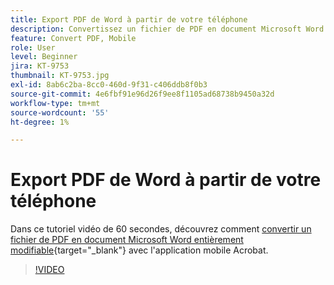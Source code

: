 ```yaml
---
title: Export PDF de Word à partir de votre téléphone
description: Convertissez un fichier de PDF en document Microsoft Word entièrement modifiable avec l’application mobile Acrobat
feature: Convert PDF, Mobile
role: User
level: Beginner
jira: KT-9753
thumbnail: KT-9753.jpg
exl-id: 8ab6c2ba-8cc0-460d-9f31-c406ddb8f0b3
source-git-commit: 4e6fbf91e96d26f9ee8f1105ad68738b9450a32d
workflow-type: tm+mt
source-wordcount: '55'
ht-degree: 1%

---
```


# Export PDF de Word à partir de votre téléphone

Dans ce tutoriel vidéo de 60 secondes, découvrez comment [convertir un fichier de PDF en document Microsoft Word entièrement modifiable](https://www.adobe.com/fr/acrobat/online/pdf-to-word.html){target="_blank"} avec l&#39;application mobile Acrobat.

>[!VIDEO](https://video.tv.adobe.com/v/347117?quality=12&learn=on&hidetitle=true&captions=fre_fr)
